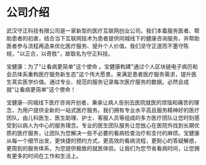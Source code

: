 # 公司介绍  

武汉守正科技有限公司是一家新型的医疗互联网创业公司。我们本着服务医者、帮助患者的初衷，结合当下互联网技术为患者提供同城线下的健康咨询服务，并帮助医者参与流程再造来优化医疗服务、提升个人价值。我们坚守正道而不墨守陈规，"以正合，以奇胜"，故取名为守正科技。

宝健康：为了"让看病更简单"这个使命 。宝健康构建"通过个人区块链电子病历和会员体系重构医疗服务新生态"这个伟大愿景。来满足患者医疗服务需求，提升医生真实医学价值。通过专业、规范的服务记录每次医疗服务的数据。必然会成就"让看病更简单"这个使命！

宝健康--同城线下医疗咨询开创者，秉承让病人告别去医院就医的烦恼和痛苦的理念，为用户提供全新的一站式医疗服务。我们拥有专业水平高且服务精神好的医疗团队，由儿科医生、医生助理、护士、客服人员等组成的多方医疗团队让您时刻感受到以病人为中心的服务理念。专业的医生团队服务让您放心在医院外找到长期优质的医疗服务，让团队为您解决一些不必要的看病检查治疗和支付的麻烦。宝健康从每一个细节出发，更快捷的预约方式，更高效的看病流程，更耐心的答疑解惑，更周到的服务体系，为您提供极致的就医体验。让我们为您节省看病时间，让您拥有更多的时间在工作和生活上。
